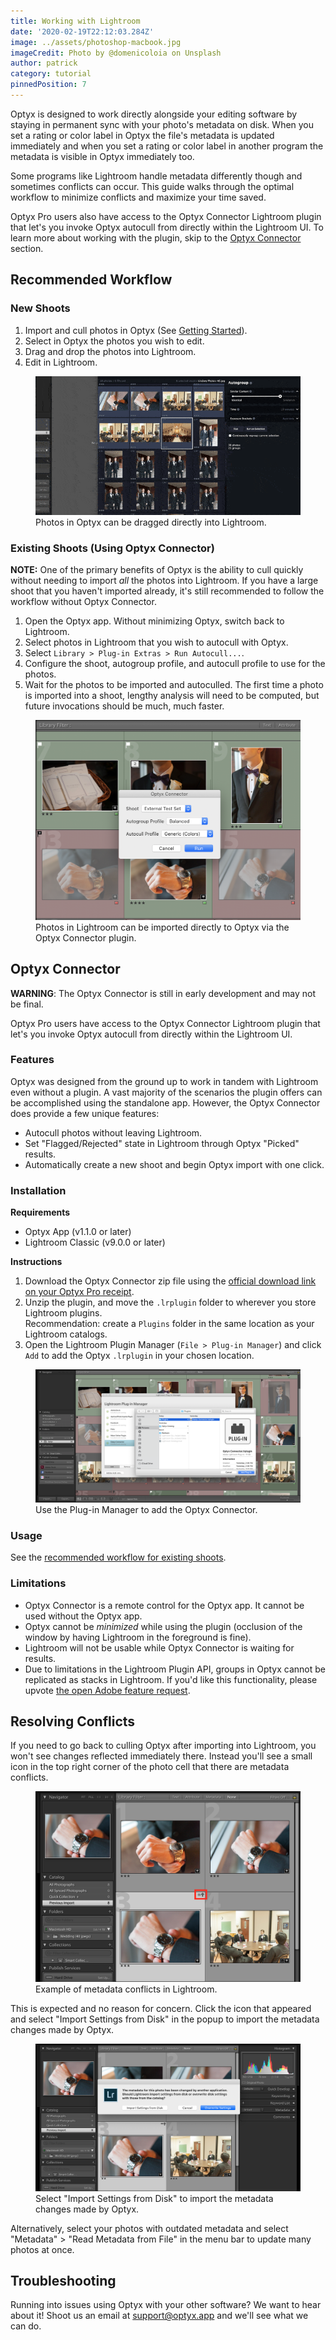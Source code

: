 ```yaml
---
title: Working with Lightroom
date: '2020-02-19T22:12:03.284Z'
image: ../assets/photoshop-macbook.jpg
imageCredit: Photo by @domenicoloia on Unsplash
author: patrick
category: tutorial
pinnedPosition: 7
---
```


Optyx is designed to work directly alongside your editing software by staying in permanent sync with your photo's metadata on disk. When you set a rating or color label in Optyx the file's metadata is updated immediately and when you set a rating or color label in another program the metadata is visible in Optyx immediately too.

Some programs like Lightroom handle metadata differently though and sometimes conflicts can occur. This guide walks through the optimal workflow to minimize conflicts and maximize your time saved.

Optyx Pro users also have access to the Optyx Connector Lightroom plugin that let's you invoke Optyx autocull from directly within the Lightroom UI. To learn more about working with the plugin, skip to the [Optyx Connector](#optyx-connector) section.

## Recommended Workflow

### New Shoots

1. Import and cull photos in Optyx (See [Getting Started](/tutorials/getting-started)).
1. Select in Optyx the photos you wish to edit.
1. Drag and drop the photos into Lightroom.
1. Edit in Lightroom.

<figure>
<img src="../assets/lightroom-drag-n-drop.gif">
<figcaption>Photos in Optyx can be dragged directly into Lightroom.</figcaption>
</figure>

### Existing Shoots (Using Optyx Connector)

**NOTE:** One of the primary benefits of Optyx is the ability to cull quickly without needing to import _all_ the photos into Lightroom. If you have a large shoot that you haven't imported already, it's still recommended to follow the workflow without Optyx Connector.

1. Open the Optyx app. Without minimizing Optyx, switch back to Lightroom.
1. Select photos in Lightroom that you wish to autocull with Optyx.
1. Select `Library > Plug-in Extras > Run Autocull...`.
1. Configure the shoot, autogroup profile, and autocull profile to use for the photos.
1. Wait for the photos to be imported and autoculled. The first time a photo is imported into a shoot, lengthy analysis will need to be computed, but future invocations should be much, much faster.

<figure>
<img src="../assets/lightroom-plugin-ui.png">
<figcaption>Photos in Lightroom can be imported directly to Optyx via the Optyx Connector plugin.</figcaption>
</figure>

## Optyx Connector

**WARNING**: The Optyx Connector is still in early development and may not be final.

Optyx Pro users have access to the Optyx Connector Lightroom plugin that let's you invoke Optyx autocull from directly within the Lightroom UI.

### Features

Optyx was designed from the ground up to work in tandem with Lightroom even without a plugin. A vast majority of the scenarios the plugin offers can be accomplished using the standalone app. However, the Optyx Connector does provide a few unique features:

- Autocull photos without leaving Lightroom.
- Set "Flagged/Rejected" state in Lightroom through Optyx "Picked" results.
- Automatically create a new shoot and begin Optyx import with one click.

### Installation

**Requirements**

- Optyx App (v1.1.0 or later)
- Lightroom Classic (v9.0.0 or later)

**Instructions**

1. Download the Optyx Connector zip file using the [official download link on your Optyx Pro receipt](https://customers.gumroad.com/article/199-how-do-i-access-my-purchase).
1. Unzip the plugin, and move the `.lrplugin` folder to wherever you store Lightroom plugins. <br />
   Recommendation: create a `Plugins` folder in the same location as your Lightroom catalogs.
1. Open the Lightroom Plugin Manager (`File > Plug-in Manager`) and click `Add` to add the Optyx `.lrplugin` in your chosen location.

<figure>
<img src="../assets/lightroom-plugin-add.png">
<figcaption>Use the Plug-in Manager to add the Optyx Connector.</figcaption>
</figure>

### Usage

See the [recommended workflow for existing shoots](#existing-shoots-using-optyx-connector).

### Limitations

- Optyx Connector is a remote control for the Optyx app. It cannot be used without the Optyx app.
- Optyx cannot be _minimized_ while using the plugin (occlusion of the window by having Lightroom in the foreground is fine).
- Lightroom will not be usable while Optyx Connector is waiting for results.
- Due to limitations in the Lightroom Plugin API, groups in Optyx cannot be replicated as stacks in Lightroom. If you'd like this functionality, please upvote [the open Adobe feature request](https://feedback.photoshop.com/photoshop_family/topics/lightroom_sdk_stack_ops).

## Resolving Conflicts

If you need to go back to culling Optyx after importing into Lightroom, you won't see changes reflected immediately there. Instead you'll see a small icon in the top right corner of the photo cell that there are metadata conflicts.

<figure>
<img src="../assets/lightroom-metadata-conflict.png">
<figcaption>Example of metadata conflicts in Lightroom.</figcaption>
</figure>

This is expected and no reason for concern. Click the icon that appeared and select "Import Settings from Disk" in the popup to import the metadata changes made by Optyx.

<figure>
<img src="../assets/lightroom-metadata-import-settings-from-disk.png">
<figcaption>Select "Import Settings from Disk" to import the metadata changes made by Optyx.</figcaption>
</figure>

Alternatively, select your photos with outdated metadata and select "Metadata" > "Read Metadata from File" in the menu bar to update many photos at once.

## Troubleshooting

Running into issues using Optyx with your other software? We want to hear about it! Shoot us an email at [support@optyx.app](mailto:support@optyx.app) and we'll see what we can do.
